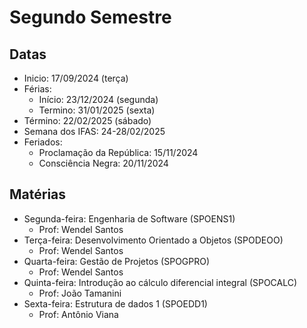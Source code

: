 # Segundo Semestre

## Datas

- Inicio: 17/09/2024 (terça)
- Férias:
  - Início: 23/12/2024 (segunda)
  - Termino: 31/01/2025 (sexta)
- Término: 22/02/2025 (sábado)
- Semana dos IFAS: 24-28/02/2025
- Feriados:
  - Proclamação da República: 15/11/2024
  - Consciência Negra: 20/11/2024  

## Matérias

- Segunda-feira: Engenharia de Software (SPOENS1)
    - Prof: Wendel Santos
- Terça-feira: Desenvolvimento Orientado a Objetos (SPODEOO)
    - Prof: Wendel Santos
- Quarta-feira: Gestão de Projetos (SPOGPRO)
    - Prof: Wendel Santos
- Quinta-feira: Introdução ao cálculo diferencial integral (SPOCALC)
    - Prof: João Tamanini
- Sexta-feira: Estrutura de dados 1 (SPOEDD1)
    - Prof: Antônio Viana
